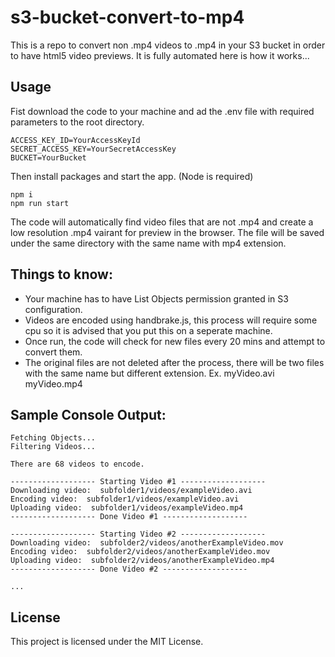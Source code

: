 # s3-bucket-convert-to-mp4
This is a repo to convert non .mp4 videos to .mp4 in your S3 bucket in order to have html5 video previews. It is fully automated here is how it works...

## Usage
Fist download the code to your machine and ad the .env file with required parameters to the root directory.
```.env
ACCESS_KEY_ID=YourAccessKeyId
SECRET_ACCESS_KEY=YourSecretAccessKey
BUCKET=YourBucket
```
Then install packages and start the app. (Node is required)
```node
npm i
npm run start
```
The code will automatically find video files that are not .mp4 and create a low resolution .mp4 vairant for preview in the browser. The file will be saved under the same directory with the same name with mp4 extension.

## Things to know: 
- Your machine has to have List Objects permission granted in S3 configuration.
- Videos are encoded using handbrake.js, this process will require some cpu so it is advised that you put this on a seperate machine.
- Once run, the code will check for new files every 20 mins and attempt to convert them.
- The original files are not deleted after the process, there will be two files with the same name but different extension. Ex. myVideo.avi myVideo.mp4

## Sample Console Output: 
```
Fetching Objects...
Filtering Videos...

There are 68 videos to encode.

------------------- Starting Video #1 -------------------      
Downloading video:  subfolder1/videos/exampleVideo.avi
Encoding video:  subfolder1/videos/exampleVideo.avi
Uploading video:  subfolder1/videos/exampleVideo.mp4
------------------- Done Video #1 -------------------

------------------- Starting Video #2 -------------------      
Downloading video:  subfolder2/videos/anotherExampleVideo.mov
Encoding video:  subfolder2/videos/anotherExampleVideo.mov
Uploading video:  subfolder2/videos/anotherExampleVideo.mp4
------------------- Done Video #2 -------------------

...
```

## License
This project is licensed under the MIT License.
